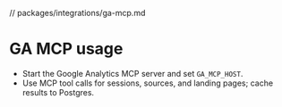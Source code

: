 // packages/integrations/ga-mcp.md
# GA MCP usage
- Start the Google Analytics MCP server and set `GA_MCP_HOST`.
- Use MCP tool calls for sessions, sources, and landing pages; cache results to Postgres.
